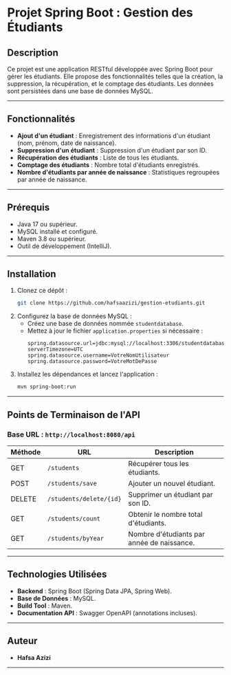 # Projet Spring Boot : Gestion des Étudiants

## Description
Ce projet est une application RESTful développée avec Spring Boot pour gérer les étudiants. Elle propose des fonctionnalités telles que la création, la suppression, la récupération, et le comptage des étudiants. Les données sont persistées dans une base de données MySQL.

---

## Fonctionnalités
- **Ajout d'un étudiant** : Enregistrement des informations d'un étudiant (nom, prénom, date de naissance).
- **Suppression d'un étudiant** : Suppression d'un étudiant par son ID.
- **Récupération des étudiants** : Liste de tous les étudiants.
- **Comptage des étudiants** : Nombre total d'étudiants enregistrés.
- **Nombre d'étudiants par année de naissance** : Statistiques regroupées par année de naissance.

---

## Prérequis
- Java 17 ou supérieur.
- MySQL installé et configuré.
- Maven 3.8 ou supérieur.
- Outil de développement (IntelliJ).

---

## Installation
1. Clonez ce dépôt :
   ```bash
   git clone https://github.com/hafsaazizi/gestion-etudiants.git
   ```
2. Configurez la base de données MySQL :
   - Créez une base de données nommée `studentdatabase`.
   - Mettez à jour le fichier `application.properties` si nécessaire :
     ```properties
     spring.datasource.url=jdbc:mysql://localhost:3306/studentdatabase?serverTimezone=UTC
     spring.datasource.username=VotreNomUtilisateur
     spring.datasource.password=VotreMotDePasse
     ```
3. Installez les dépendances et lancez l'application :
   ```bash
   mvn spring-boot:run
   ```

---

## Points de Terminaison de l'API
### Base URL : `http://localhost:8080/api`
| Méthode | URL                  | Description                              |
|---------|----------------------|------------------------------------------|
| GET     | `/students`          | Récupérer tous les étudiants.           |
| POST    | `/students/save`     | Ajouter un nouvel étudiant.             |
| DELETE  | `/students/delete/{id}` | Supprimer un étudiant par son ID.     |
| GET     | `/students/count`    | Obtenir le nombre total d'étudiants.    |
| GET     | `/students/byYear`   | Nombre d'étudiants par année de naissance.|

---

## Technologies Utilisées
- **Backend** : Spring Boot (Spring Data JPA, Spring Web).
- **Base de Données** : MySQL.
- **Build Tool** : Maven.
- **Documentation API** : Swagger OpenAPI (annotations incluses).

---

## Auteur
- **Hafsa Azizi**  

---
